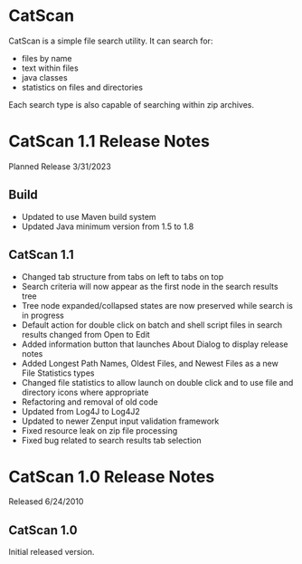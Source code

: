 # CatScan
CatScan is a simple file search utility.  It can search for:

+ files by name
+ text within files
+ java classes
+ statistics on files and directories

Each search type is also capable of searching within zip archives.

# CatScan 1.1 Release Notes
Planned Release 3/31/2023

## Build
+ Updated to use Maven build system
+ Updated Java minimum version from 1.5 to 1.8

## CatScan 1.1
+ Changed tab structure from tabs on left to tabs on top
+ Search criteria will now appear as the first node in the search results tree
+ Tree node expanded/collapsed states are now preserved while search is in progress
+ Default action for double click on batch and shell script files in search results changed from Open to Edit
+ Added information button that launches About Dialog to display release notes
+ Added Longest Path Names, Oldest Files, and Newest Files as a new File Statistics types
+ Changed file statistics to allow launch on double click and to use file and directory icons where appropriate
+ Refactoring and removal of old code
+ Updated from Log4J to Log4J2
+ Updated to newer Zenput input validation framework
+ Fixed resource leak on zip file processing
+ Fixed bug related to search results tab selection

# CatScan 1.0 Release Notes
Released 6/24/2010

## CatScan 1.0
Initial released version.
